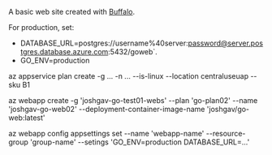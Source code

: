 A basic web site created with [Buffalo](https://github.com/gobuffalo/buffalo).

For production, set:

* DATABASE_URL=postgres://username%40server:password@server.postgres.database.azure.com:5432/goweb`.
* GO_ENV=production

az appservice plan create -g ... -n ... --is-linux --location centraluseuap --sku B1

az webapp create -g 'joshgav-go-test01-webs' --plan 'go-plan02' --name 'joshgav-go-web02' --deployment-container-image-name 'joshgav/go-web:latest'

az webapp config appsettings set --name 'webapp-name' --resource-group 'group-name' --setings 'GO_ENV=production DATABASE_URL=...'


